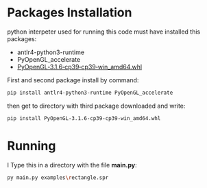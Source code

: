 # Packages Installation

python interpeter used for running this code must have installed this packages:

<ul>
    <li> antlr4-python3-runtime
    <li> PyOpenGL_accelerate
    <li> <a href="https://www.lfd.uci.edu/~gohlke/pythonlibs/#pyopengl">PyOpenGL‑3.1.6‑cp39‑cp39‑win_amd64.whl</a>
</ul>

First and second package install by command:

```bash
pip install antlr4-python3-runtime PyOpenGL_accelerate
```

then get to directory with third package downloaded and write:
```bash
pip install PyOpenGL‑3.1.6‑cp39‑cp39‑win_amd64.whl
``` 

# Running
I
Type this in a directory with the file **main.py**:

```bash
py main.py examples\rectangle.spr
```

